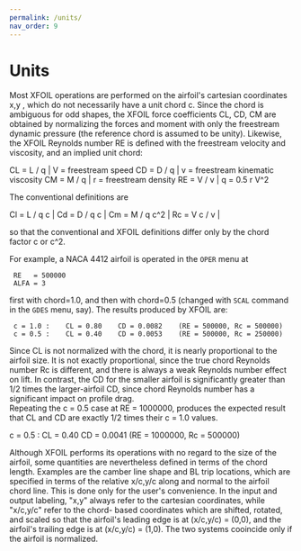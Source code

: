 ```yaml
---
permalink: /units/
nav_order: 9
---
```


# Units

Most XFOIL operations are performed on the airfoil's cartesian 
coordinates x,y , which do not necessarily have a unit chord c.
Since the chord is ambiguous for odd shapes, the XFOIL 
force coefficients CL, CD, CM are obtained by normalizing the 
forces and moment with only the freestream dynamic pressure
(the reference chord is assumed to be unity).  Likewise, the 
XFOIL Reynolds number RE is defined with the freestream velocity 
and viscosity, and an implied unit chord:

 CL = L / q           |     V = freestream speed
 CD = D / q           |     v = freestream kinematic viscosity
 CM = M / q           |     r = freestream density
 RE = V / v           |     q = 0.5 r V^2

The conventional definitions are

 Cl = L / q c   |
 Cd = D / q c   |
 Cm = M / q c^2 |
 Rc = V c / v   |

so that the conventional and XFOIL definitions differ only by 
the chord factor  c  or  c^2.

For example, a NACA 4412 airfoil is operated in the `OPER` menu at
 
```
 RE   = 500000
 ALFA = 3
```

first with chord=1.0, and then with chord=0.5 (changed with `SCAL` 
command in the `GDES` menu, say).  The results produced by XFOIL are:

```
 c = 1.0 :    CL = 0.80    CD = 0.0082    (RE = 500000, Rc = 500000)
 c = 0.5 :    CL = 0.40    CD = 0.0053    (RE = 500000, Rc = 250000)
```

Since CL is not normalized with the chord, it is nearly proportional
to the airfoil size.  It is not exactly proportional, since the true
chord Reynolds number Rc is different, and there is always a weak 
Reynolds number effect on lift.  In contrast,  the CD for the smaller 
airfoil is significantly greater than 1/2 times the larger-airfoil CD, 
since chord Reynolds number has a significant impact on profile drag.  
Repeating the c = 0.5 case at RE = 1000000, produces the expected 
result that CL and CD are exactly 1/2 times their c = 1.0 values.

 c = 0.5 :    CL = 0.40    CD = 0.0041    (RE = 1000000, Rc = 500000)

Although XFOIL performs its operations with no regard to the size 
of the airfoil, some quantities are nevertheless defined in terms 
of the chord length.  Examples are the camber line shape and BL trip 
locations, which are specified in terms of the relative x/c,y/c along 
and normal to the airfoil chord line.  This is done only for the user's 
convenience.  In the input and output labeling, "x,y" always refer 
to the cartesian coordinates, while "x/c,y/c" refer to the chord-
based coordinates which are shifted, rotated, and scaled so that 
the airfoil's leading  edge is at (x/c,y/c) = (0,0), and 
the airfoil's trailing edge is at (x/c,y/c) = (1,0).  The two 
systems cooincide only if the airfoil is normalized.
